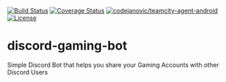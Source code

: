 [![Build Status](https://travis-ci.org/codejanovic/discord-gaming-bot.svg?branch=develop)](https://travis-ci.org/tibbots/discord-gaming-bot)
[![Coverage Status](https://coveralls.io/repos/github/tibbots/discord-gaming-bot/badge.svg?branch=develop)](https://coveralls.io/github/tibbots/discord-gaming-bot?branch=develop)
[![codejanovic/teamcity-agent-android](https://img.shields.io/docker/pulls/tibbot/discord-gaming-bot.svg)](https://hub.docker.com/r/tibbot/discord-gaming-bot/)
[![License](https://img.shields.io/github/license/mashape/apistatus.svg?maxAge=2592000)]()

# discord-gaming-bot
Simple Discord Bot that helps you share your Gaming Accounts with other Discord Users

